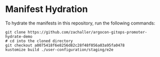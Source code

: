 # Manifest Hydration

To hydrate the manifests in this repository, run the following commands:

```shell
git clone https://github.com/zachaller/argocon-gitops-promoter-hydrate-demo
# cd into the cloned directory
git checkout a0075418f6e8256d82c28f48f056a03a95fa0478
kustomize build ./user-configuration/staging/e2e
```
